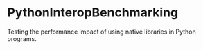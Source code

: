 # PythonInteropBenchmarking
Testing the performance impact of using native libraries in Python programs.
